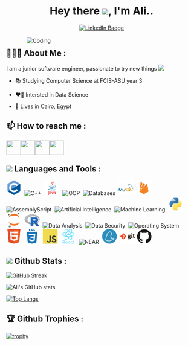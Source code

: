<div align=center>
<h1>
  Hey there
  <img src="https://media.giphy.com/media/hvRJCLFzcasrR4ia7z/giphy.gif" width="30px"/>, I'm Ali..
</h1>
</div>

<div id="header" align="center">
  <div id="badges">
  <a href="https://www.linkedin.com/in/ali-abdallah7/">
    <img src="https://img.shields.io/badge/LinkedIn-blue?style=for-the-badge&logo=linkedin&logoColor=white" alt="LinkedIn Badge"/>
  </a>
</div>
  <img src="https://komarev.com/ghpvc/?username=aliabdallah7&style=flat-square&color=blue" alt=""/>
</div>

<img align="right" alt="Coding" width="450" src="https://images.squarespace-cdn.com/content/v1/5769fc401b631bab1addb2ab/1541580611624-TE64QGKRJG8SWAIUS7NS/ke17ZwdGBToddI8pDm48kPoswlzjSVMM-SxOp7CV59BZw-zPPgdn4jUwVcJE1ZvWQUxwkmyExglNqGp0IvTJZamWLI2zvYWH8K3-s_4yszcp2ryTI0HqTOaaUohrI8PI6FXy8c9PWtBlqAVlUS5izpdcIXDZqDYvprRqZ29Pw0o/coding-freak.gif">

## 👨🏻‍💻 About Me :
I am a junior software engineer, passionate to try new things <img src="https://media.giphy.com/media/WUlplcMpOCEmTGBtBW/giphy.gif" width="35">

- 📚 Studying Computer Science at FCIS-ASU year 3
  
- ❤️‍🔥 Intersted in Data Science

- 📍 Lives in Cairo, Egypt

## 📫 How to reach me :
<div>
  <a href="mailto:ali.abdallah43792@gmail.com" target="blank"><img align="left" src="https://img.icons8.com/color/256/gmail-new.png" height="38" width="38" /></a>
  <a href="https://www.linkedin.com/in/ali-abdallah7/" target="blank"><img align="left" src="https://camo.githubusercontent.com/82ab6b41b25758ca65942c3c2adb86622cf01a43a8011005c29cbd69089854a6/68747470733a2f2f63646e2e776f726c64766563746f726c6f676f2e636f6d2f6c6f676f732f6c696e6b6564696e2d69636f6e2d322e737667" height="38" width="38" /></a>
  <a href="https://www.instagram.com/_ali.abdallah_/" target="blank"><img align="left" src="https://cdn2.iconfinder.com/data/icons/social-media-2285/512/1_Instagram_colored_svg_1-256.png" height="38" width="38" /></a>
  <a href="https://www.github.com/aliabdallah7/" target="blank"><img align="left" src="https://cdn2.iconfinder.com/data/icons/social-icons-33/128/Github-256.png" height="38" width="38" /></a>
</div>
<br>
<br>

## <img src="https://media2.giphy.com/media/QssGEmpkyEOhBCb7e1/giphy.gif?cid=ecf05e47a0n3gi1bfqntqmob8g9aid1oyj2wr3ds3mg700bl&rid=giphy.gif" width ="25"><b> Languages and Tools :</b>
<div>
  <img src="https://raw.githubusercontent.com/devicons/devicon/9f4f5cdb393299a81125eb5127929ea7bfe42889/icons/c/c-original.svg" title="C" alt="C" width="40" height="40"/>&nbsp;
  <img src="https://raw.githubusercontent.com/isocpp/logos/master/cpp_logo.png" title="C++" alt="C++" width="40" height="40"/>&nbsp;
  <img src="https://github.com/devicons/devicon/blob/master/icons/java/java-original-wordmark.svg" title="Java" alt="Java" width="40" height="40"/>&nbsp;
  <img src="https://cdn4.iconfinder.com/data/icons/technology-83/1000/object_programming_development_oriented_developer_object-oriented_programming_software-512.png" title="OOP" alt="OOP" width="50" height="50"/>&nbsp;
  <img src="https://cdn-icons-png.flaticon.com/512/658/658099.png" title="Databases" alt="Databases" width="40" height="40"/>&nbsp;
  <img src="https://github.com/devicons/devicon/blob/master/icons/mysql/mysql-original-wordmark.svg" title="MySQL"  alt="MySQL" width="40" height="40"/>&nbsp;
  <img src="https://raw.githubusercontent.com/devicons/devicon/9f4f5cdb393299a81125eb5127929ea7bfe42889/icons/firebase/firebase-plain.svg" title="Firebase"  alt="Firebase" width="40" height="40"/>&nbsp;
  <img src="https://avatars1.githubusercontent.com/u/28916798?s=200&v=4" title="AssemblyScript" alt="AssemblyScript" width="40" height="40"/>&nbsp;
  <img src="https://cdn-icons-png.flaticon.com/512/1671/1671631.png" title="Artificial Intelligence" alt="Artificial Intelligence" width="40" height="40"/>&nbsp;
  <img src="https://cdn-icons-png.flaticon.com/512/2340/2340054.png" title="Machine Learning" alt="Machine Learning" width="40" height="40"/>&nbsp;
  <img src="https://raw.githubusercontent.com/devicons/devicon/9f4f5cdb393299a81125eb5127929ea7bfe42889/icons/python/python-original.svg" title="Python" alt="Python " width="40" height="40"/>&nbsp;
  <img src="https://raw.githubusercontent.com/devicons/devicon/9f4f5cdb393299a81125eb5127929ea7bfe42889/icons/jupyter/jupyter-original.svg" title="Jupyter" alt="Jupyter" width="40" height="40"/>&nbsp;
  <img src="https://raw.githubusercontent.com/devicons/devicon/9f4f5cdb393299a81125eb5127929ea7bfe42889/icons/r/r-original.svg" title="R"  alt="R" width="40" height="40"/>&nbsp;
  <img src="https://cdn-icons-png.flaticon.com/512/4176/4176929.png" title="Data Analysis" alt="Data Analysis" width="40" height="40"/>&nbsp;
  <img src="https://cdn-icons-png.flaticon.com/512/1035/1035311.png" title="Data Security" alt="Data Security" width="40" height="40"/>&nbsp;
  <img src="https://cdn-icons-png.flaticon.com/512/4179/4179977.png" title="Operating System" alt="Operating System" width="40" height="40"/>&nbsp;
  <img src="https://github.com/devicons/devicon/blob/master/icons/html5/html5-original.svg" title="HTML5" alt="HTML" width="40" height="40"/>&nbsp;
  <img src="https://github.com/devicons/devicon/blob/master/icons/css3/css3-plain-wordmark.svg"  title="CSS3" alt="CSS" width="40" height="40"/>&nbsp;
  <img src="https://github.com/devicons/devicon/blob/master/icons/javascript/javascript-original.svg" title="JavaScript" alt="JavaScript" width="40" height="40"/>&nbsp;
  <img src="https://github.com/devicons/devicon/blob/master/icons/react/react-original-wordmark.svg" title="React" alt="React" width="40" height="40"/>&nbsp;
  <img src="https://avatars.githubusercontent.com/u/7613128?s=200&v=4" title="NEAR" alt="NEAR" width="40" height="40"/>&nbsp;
  <img src="https://raw.githubusercontent.com/devicons/devicon/9f4f5cdb393299a81125eb5127929ea7bfe42889/icons/yarn/yarn-original.svg" title="Yarn" alt="Yarn" width="40" height="40"/>&nbsp;
  <img src="https://github.com/devicons/devicon/blob/master/icons/git/git-original-wordmark.svg" title="Git" alt="Git" width="40" height="40"/>
  <img src="https://raw.githubusercontent.com/devicons/devicon/9f4f5cdb393299a81125eb5127929ea7bfe42889/icons/github/github-original.svg" title="Github" alt="Github" width="40" height="40"/>&nbsp;
</div>


## <img src="https://media.giphy.com/media/iY8CRBdQXODJSCERIr/giphy.gif" width="25"> <b>Github Stats :</b>

[![GitHub Streak](http://github-readme-streak-stats.herokuapp.com?user=aliabdallah7&theme=midnight-purple&background=000000)](https://git.io/streak-stats)

![Ali's GitHub stats](https://github-readme-stats.vercel.app/api?username=aliabdallah7&show_icons=true&theme=midnight-purple)

[![Top Langs](https://github-readme-stats.vercel.app/api/top-langs/?username=aliabdallah7&hide_progress=true&theme=midnight-purple)](https://github.com/anuraghazra/github-readme-stats)


## 🏆 Github Trophies :
[![trophy](https://github-profile-trophy.vercel.app/?username=aliabdallah7&theme=discord)](https://github.com/ryo-ma/github-profile-trophy)
